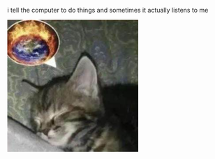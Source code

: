 i tell the computer to do things and sometimes it actually listens to me
<!--START_SECTION:update_image-->
<img src=https://raw.githubusercontent.com/sneakykestrel/sneakykestrel/main/.github/images/dreaming.jpg height="" width="300" align=left alt=kitty />
<!--END_SECTION:update_image-->

